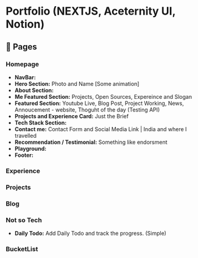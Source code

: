 # Portfolio (NEXTJS, Aceternity UI, Notion)

## 📃 Pages

### Homepage
* **NavBar:**
* **Hero Section:** Photo and Name [Some animation]
* **About Section:**
* **Me Featured Section:** Projects, Open Sources, Expereince and Slogan
* **Featured Section:** Youtube Live, Blog Post, Project Working, News, Annoucement - website, Thoguht of the day (Testing API)
* **Projects and Experience Card:** Just the Brief
* **Tech Stack Section:** 
* **Contact me:** Contact Form and Social Media Link | India and where I travelled
* **Recommendation / Testimonial:** Something like endorsment
* **Playground:**
* **Footer:**

### Experience

### Projects

### Blog

### Not so Tech
* **Daily Todo:** Add Daily Todo and track the progress. (Simple)

### BucketList